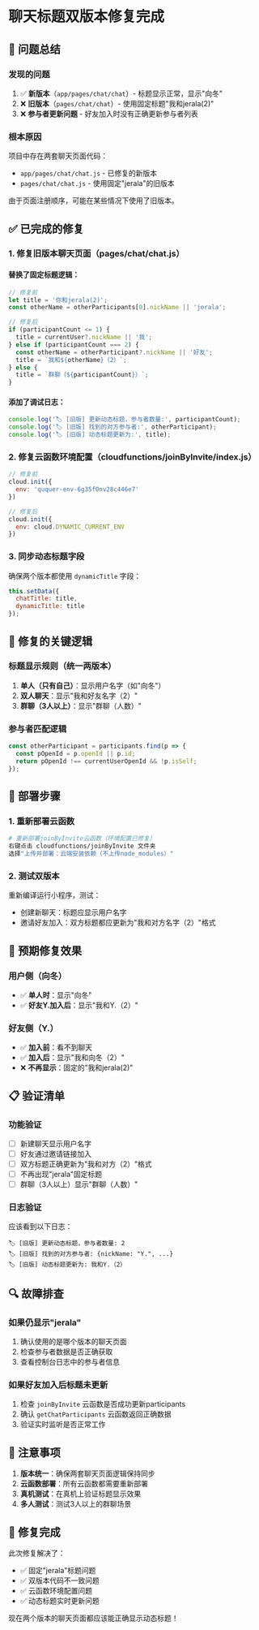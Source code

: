 # 聊天标题双版本修复完成

## 🎯 问题总结

### 发现的问题
1. ✅ **新版本**（`app/pages/chat/chat`）- 标题显示正常，显示"向冬"
2. ❌ **旧版本**（`pages/chat/chat`）- 使用固定标题"我和jerala(2)"
3. ❌ **参与者更新问题** - 好友加入时没有正确更新参与者列表

### 根本原因
项目中存在两套聊天页面代码：
- `app/pages/chat/chat.js` - 已修复的新版本
- `pages/chat/chat.js` - 使用固定"jerala"的旧版本

由于页面注册顺序，可能在某些情况下使用了旧版本。

## ✅ 已完成的修复

### 1. 修复旧版本聊天页面（pages/chat/chat.js）

#### 替换了固定标题逻辑：
```javascript
// 修复前
let title = '你和jerala(2)';
const otherName = otherParticipants[0].nickName || 'jerala';

// 修复后 
if (participantCount <= 1) {
  title = currentUser?.nickName || '我';
} else if (participantCount === 2) {
  const otherName = otherParticipant?.nickName || '好友';
  title = `我和${otherName}（2）`;
} else {
  title = `群聊（${participantCount}）`;
}
```

#### 添加了调试日志：
```javascript
console.log('🏷️ [旧版] 更新动态标题，参与者数量:', participantCount);
console.log('🏷️ [旧版] 找到的对方参与者:', otherParticipant);
console.log('🏷️ [旧版] 动态标题更新为:', title);
```

### 2. 修复云函数环境配置（cloudfunctions/joinByInvite/index.js）

```javascript
// 修复前
cloud.init({
  env: 'ququer-env-6g35f0nv28c446e7'
})

// 修复后
cloud.init({
  env: cloud.DYNAMIC_CURRENT_ENV
})
```

### 3. 同步动态标题字段

确保两个版本都使用 `dynamicTitle` 字段：
```javascript
this.setData({
  chatTitle: title,
  dynamicTitle: title
});
```

## 🔧 修复的关键逻辑

### 标题显示规则（统一两版本）
1. **单人（只有自己）**：显示用户名字（如"向冬"）
2. **双人聊天**：显示"我和好友名字（2）"
3. **群聊（3人以上）**：显示"群聊（人数）"

### 参与者匹配逻辑
```javascript
const otherParticipant = participants.find(p => {
  const pOpenId = p.openId || p.id;
  return pOpenId !== currentUserOpenId && !p.isSelf;
});
```

## 🚀 部署步骤

### 1. 重新部署云函数
```bash
# 重新部署joinByInvite云函数（环境配置已修复）
右键点击 cloudfunctions/joinByInvite 文件夹
选择"上传并部署：云端安装依赖（不上传node_modules）"
```

### 2. 测试双版本
重新编译运行小程序，测试：
- 创建新聊天：标题应显示用户名字
- 邀请好友加入：双方标题都应更新为"我和对方名字（2）"格式

## 🎯 预期修复效果

### 用户侧（向冬）
- ✅ **单人时**：显示"向冬"
- ✅ **好友Y.加入后**：显示"我和Y.（2）"

### 好友侧（Y.）
- ✅ **加入前**：看不到聊天
- ✅ **加入后**：显示"我和向冬（2）"
- ❌ **不再显示**：固定的"我和jerala(2)"

## 📋 验证清单

### 功能验证
- [ ] 新建聊天显示用户名字
- [ ] 好友通过邀请链接加入
- [ ] 双方标题正确更新为"我和对方（2）"格式
- [ ] 不再出现"jerala"固定标题
- [ ] 群聊（3人以上）显示"群聊（人数）"

### 日志验证
应该看到以下日志：
```
🏷️ [旧版] 更新动态标题，参与者数量: 2
🏷️ [旧版] 找到的对方参与者: {nickName: "Y.", ...}
🏷️ [旧版] 动态标题更新为: 我和Y.（2）
```

## 🔍 故障排查

### 如果仍显示"jerala"
1. 确认使用的是哪个版本的聊天页面
2. 检查参与者数据是否正确获取
3. 查看控制台日志中的参与者信息

### 如果好友加入后标题未更新
1. 检查 `joinByInvite` 云函数是否成功更新participants
2. 确认 `getChatParticipants` 云函数返回正确数据
3. 验证实时监听是否正常工作

## 📝 注意事项

1. **版本统一**：确保两套聊天页面逻辑保持同步
2. **云函数部署**：所有云函数都需要重新部署
3. **真机测试**：在真机上验证标题显示效果
4. **多人测试**：测试3人以上的群聊场景

## 🎉 修复完成

此次修复解决了：
- ✅ 固定"jerala"标题问题
- ✅ 双版本代码不一致问题  
- ✅ 云函数环境配置问题
- ✅ 动态标题实时更新问题

现在两个版本的聊天页面都应该能正确显示动态标题！ 